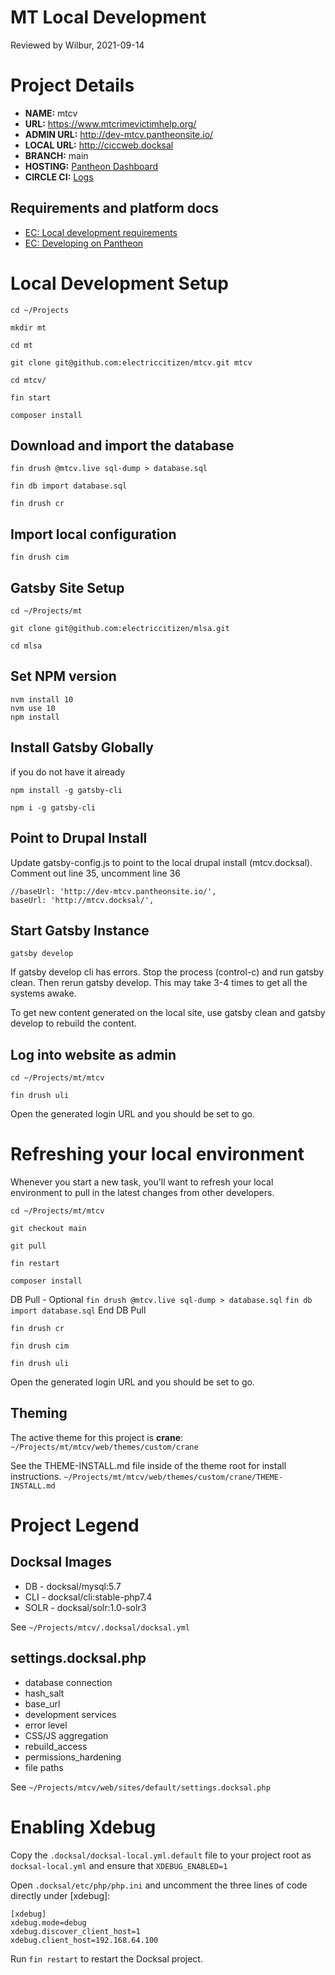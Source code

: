 MT Local Development
====================
Reviewed by Wilbur, 2021-09-14

# Project Details

- **NAME:**  mtcv
- **URL:** https://www.mtcrimevictimhelp.org/
- **ADMIN URL:** http://dev-mtcv.pantheonsite.io/
- **LOCAL URL:** http://ciccweb.docksal
- **BRANCH:** main
- **HOSTING:** [Pantheon Dashboard](https://dashboard.pantheon.io/sites/ad79477c-5d06-4234-b6b8-582ebeee0e5c)
- **CIRCLE CI:** [Logs](https://app.circleci.com/pipelines/github/electriccitizen/mtcv)

## Requirements and platform docs

- [EC: Local development requirements](https://docs.google.com/document/d/1_yeISu5bW5637TCeXByi82LUUfD1jeeSDHh5IeiPz4o/edit?usp=sharing)
- [EC: Developing on Pantheon](https://docs.google.com/document/d/1oTBHep57WENbf8PnM4LSn2Zx6x5EKA1rSYDEMvBEsUY/edit)

# Local Development Setup

`cd ~/Projects`

`mkdir mt`

`cd mt`

`git clone git@github.com:electriccitizen/mtcv.git mtcv`

`cd mtcv/`

`fin start`

`composer install`

## Download and import the database

`fin drush @mtcv.live sql-dump > database.sql`

`fin db import database.sql`

`fin drush cr`

## Import local configuration

`fin drush cim`

## Gatsby Site Setup

`cd ~/Projects/mt`

`git clone git@github.com:electriccitizen/mlsa.git`

`cd mlsa`

## Set NPM version
```
nvm install 10
nvm use 10
npm install
```
## Install Gatsby Globally 
if you do not have it already

`npm install -g gatsby-cli`

`npm i -g gatsby-cli`

## Point to Drupal Install
Update gatsby-config.js to point to the local drupal install (mtcv.docksal). 
Comment out line 35, uncomment line 36
```
//baseUrl: 'http://dev-mtcv.pantheonsite.io/',
baseUrl: 'http://mtcv.docksal/',
```

## Start Gatsby Instance

`gatsby develop`

If gatsby develop cli has errors. Stop the process (control-c) and run gatsby clean. Then rerun gatsby develop. This may take 3-4 times to get all the systems awake.

To get new content generated on the local site, use gatsby clean and gatsby develop to rebuild the content.

## Log into website as admin

`cd ~/Projects/mt/mtcv`

`fin drush uli`

Open the generated login URL and you should be set to go.

# Refreshing your local environment

Whenever you start a new task, you'll want to refresh your local environment to pull in the latest changes from other developers.

`cd ~/Projects/mt/mtcv`

`git checkout main`

`git pull`

`fin restart`

`composer install`

DB Pull - Optional
`fin drush @mtcv.live sql-dump > database.sql`
`fin db import database.sql`
End DB Pull

`fin drush cr`

`fin drush cim`

`fin drush uli`

Open the generated login URL and you should be set to go.

## Theming
The active theme for this project is **crane**:
`~/Projects/mt/mtcv/web/themes/custom/crane`

See the THEME-INSTALL.md file inside of the theme root for install instructions.
`~/Projects/mt/mtcv/web/themes/custom/crane/THEME-INSTALL.md`

# Project Legend
## Docksal Images
- DB - docksal/mysql:5.7
- CLI - docksal/cli:stable-php7.4
- SOLR - docksal/solr:1.0-solr3

See `~/Projects/mtcv/.docksal/docksal.yml`

## settings.docksal.php
- database connection
- hash_salt
- base_url
- development services
- error level
- CSS/JS aggregation
- rebuild_access
- permissions_hardening
- file paths

See `~/Projects/mtcv/web/sites/default/settings.docksal.php`

# Enabling Xdebug

Copy the `.docksal/docksal-local.yml.default` file to your project root as `docksal-local.yml` and ensure that `XDEBUG_ENABLED=1`

Open `.docksal/etc/php/php.ini` and uncomment the three lines of code directly under [xdebug]:

```
[xdebug]
xdebug.mode=debug
xdebug.discover_client_host=1
xdebug.client_host=192.168.64.100
```

Run `fin restart` to restart the Docksal project.
